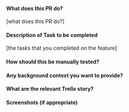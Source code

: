 #### What does this PR do?
[what does this PR do?]
>
#### Description of Task to be completed
[the tasks that you completed on the feature]
>
#### How should this be manually tested?
>
#### Any background context you want to provide?
>
#### What are the relevant Trello story?
>
#### Screenshots (if appropriate)
>